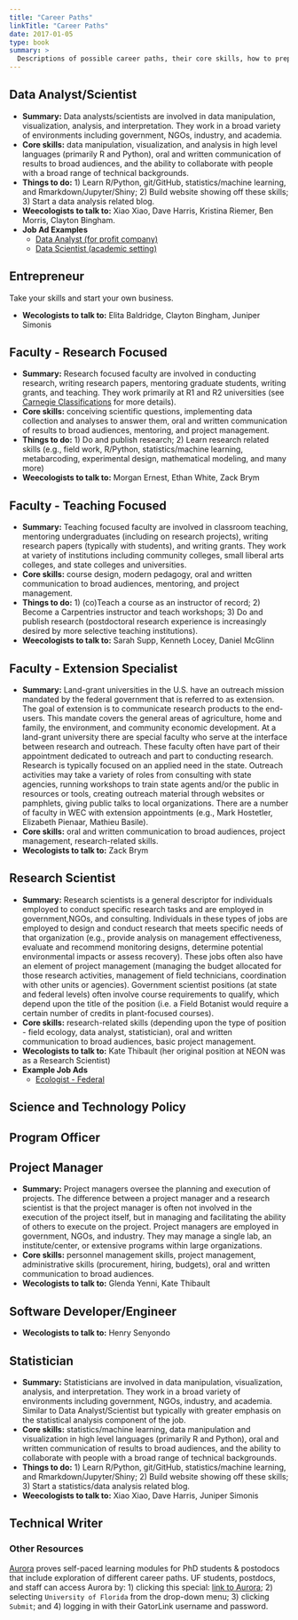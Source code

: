 ```yaml
---
title: "Career Paths"
linkTitle: "Career Paths"
date: 2017-01-05
type: book
summary: >
  Descriptions of possible career paths, their core skills, how to prepare for them, and weecologists to talk to.
---
```


## Data Analyst/Scientist

* **Summary:** Data analysts/scientists are involved in data manipulation, visualization, analysis, and interpretation. They work in a broad variety of environments including government, NGOs, industry, and academia.
* **Core skills:** data manipulation, visualization, and analysis in high level languages (primarily R and Python), oral and written communication of results to broad audiences, and the ability to collaborate with people with a broad range of technical backgrounds.
* **Things to do:** 1) Learn R/Python, git/GitHub, statistics/machine learning, and Rmarkdown/Jupyter/Shiny; 2) Build website showing off these skills; 3) Start a data analysis related blog.
* **Weecologists to talk to:** Xiao Xiao, Dave Harris, Kristina Riemer, Ben Morris, Clayton Bingham.
* **Job Ad Examples**
   * [Data Analyst (for profit company)](https://github.com/weecology/lab-wiki/blob/master/job_ads/Sr%20Data%20Analyst_examplejobad.pdf)
   * [Data Scientist (academic setting)](https://github.com/weecology/lab-wiki/blob/master/Academic_DataScientist_jobadexample.pdf)

## Entrepreneur
Take your skills and start your own business. 
* **Wecologists to talk to:** Elita Baldridge, Clayton Bingham, Juniper Simonis

## Faculty - Research Focused

* **Summary:** Research focused faculty are involved in conducting research, writing research papers, mentoring graduate students, writing grants, and teaching. They work primarily at R1 and R2 universities (see [Carnegie Classifications](http://carnegieclassifications.iu.edu/) for more details).
* **Core skills:** conceiving scientific questions, implementing data collection and analyses to answer them, oral and written communication of results to broad audiences, mentoring, and project management.
* **Things to do:** 1) Do and publish research; 2) Learn research related skills (e.g., field work, R/Python, statistics/machine learning, metabarcoding, experimental design, mathematical modeling, and many more)
* **Weecologists to talk to:** Morgan Ernest, Ethan White, Zack Brym

## Faculty - Teaching Focused

* **Summary:** Teaching focused faculty are involved in classroom teaching, mentoring undergraduates (including on  research projects), writing research papers (typically with students), and writing grants. They work at variety of institutions including community colleges, small liberal arts colleges, and state colleges and universities.
* **Core skills:** course design, modern pedagogy, oral and written communication to broad audiences, mentoring, and project management.
* **Things to do:** 1) (co)Teach a course as an instructor of record; 2) Become a Carpentries instructor and teach workshops; 3) Do and publish research (postdoctoral research experience is increasingly desired by more selective teaching institutions).
* **Weecologists to talk to:** Sarah Supp, Kenneth Locey, Daniel McGlinn

## Faculty - Extension Specialist
* **Summary:** Land-grant universities in the U.S. have an outreach mission mandated by the federal government that is referred to as extension. The goal of extension is to communicate research products to the end-users. This mandate covers the general areas of agriculture, home and family, the environment, and community economic development. At a land-grant university there are special faculty who serve at the interface between research and outreach. These faculty often have part of their appointment dedicated to outreach and part to conducting research. Research is typically focused on an applied need in the state. Outreach activities may take a variety of roles from consulting with state agencies, running workshops to train state agents and/or the public in resources or tools, creating outreach material through websites or pamphlets, giving public talks to local organizations. There are a number of faculty in WEC with extension appointments (e.g., Mark Hostetler, Elizabeth Pienaar, Mathieu Basile).
* **Core skills:** oral and written communication to broad audiences, project management, research-related skills.
* **Wecologists to talk to:** Zack Brym

## Research Scientist
* **Summary:** Research scientists is a general descriptor for individuals employed to conduct specific research tasks and are employed in government,NGOs, and consulting. Individuals in these types of jobs are employed to design and conduct research that meets specific needs of that organization (e.g., provide analysis on management effectiveness, evaluate and recommend monitoring designs, determine potential environmental impacts or assess recovery). These jobs often also have an element of project management (managing the budget allocated for those research activities, management of field technicians, coordination with other units or agencies). Government scientist positions (at state and federal levels) often involve course requirements to qualify, which depend upon the title of the position (i.e. a Field Botanist would require a certain number of credits in plant-focused courses).
* **Core skills:** research-related skills (depending upon the type of position - field ecology, data analyst, statistician), oral and written communication to broad audiences, basic project management.
* **Wecologists to talk to:** Kate Thibault (her original position at NEON was as a Research Scientist)
* **Example Job Ads**
   * [Ecologist - Federal](https://github.com/weecology/lab-wiki/blob/master/job_ads/fed_govt_jobad_example.pdf)

## Science and Technology Policy

## Program Officer

## Project Manager
* **Summary:** Project managers oversee the planning and execution of projects. The difference between a project manager and a research scientist is that the project manager is often not involved in the execution of the project itself, but in managing and facilitating the ability of others to execute on the project. Project managers are employed in government, NGOs, and industry. They may manage a single lab, an institute/center, or extensive programs within large organizations.
* **Core skills:** personnel management skills, project management, administrative skills (procurement, hiring, budgets), oral and written communication to broad audiences.
* **Wecologists to talk to:** Glenda Yenni, Kate Thibault

## Software Developer/Engineer
* **Wecologists to talk to:** Henry Senyondo

## Statistician
* **Summary:** Statisticians are involved in data manipulation, visualization, analysis, and interpretation. They work in a broad variety of environments including government, NGOs, industry, and academia. Similar to Data Analyst/Scientist but typically with greater emphasis on the statistical analysis component of the job.
* **Core skills:** statistics/machine learning, data manipulation and visualization in high level languages (primarily R and Python), oral and written communication of results to broad audiences, and the ability to collaborate with people with a broad range of technical backgrounds.
* **Things to do:** 1) Learn R/Python, git/GitHub, statistics/machine learning, and Rmarkdown/Jupyter/Shiny; 2) Build website showing off these skills; 3) Start a statistics/data analysis related blog.
* **Weecologists to talk to:** Xiao Xiao, Dave Harris, Juniper Simonis

## Technical Writer

### Other Resources

[Aurora](https://beyondprof.com/) proves self-paced learning modules for PhD students & postodocs that include exploration of different career paths. UF students, postdocs, and staff can access Aurora by: 1) clicking this special: [link to Aurora](https://beyondprof.xecurify.com/moas/discovery?customerId=126330&SAMLRequest=jZLLbtswEEX3BfoPBPd6R0pMWDbcGEENpK0RK110U9DkyCEgDVU%2BkvjvS0s14C4ShDuSdzDnzp358rXvyDMYqzTWNItTSgCFlgoPNX1s7qIbulzMLe%2B7ga28e8IH%2BOPBOhLq0LLxo6beINPcKsuQ92CZE2y3%2BnbP8jhlg9FOC93RqeR9MbcWjAsslGzWNf1dFddlVeZXrYSSZ1JW%2B5KXRZHB9axts4rPQJaira5mQMnPs4v85GJjrYcNWsfRhac0z6O0iLKqyW5YXrK0%2FEXJ9h%2FaF4WT4ffQ9pPIsq9Ns422P3YNJasz7q1G63swOzDPSsDjw31Nn5wbLEsSFSCU8yeZjfdw1CjDTNpY6D6hZB2GqZC7kfxccqF6BeGNao%2BjvA9wiVRW6BDZcSm8dTp03cg6y6uiSOkUFRvNm4uMPjr1xUegX4ZIaHSALhk6fwjSpFeotOF4gOjULsrTyIZhdeGqDhhpTObJBdl5o74HlM16qzsljmTVdfrl1gB3UFNnfIj0Tpueu7fhszgbX5SM2lHKPNoBhGoVSPr5E3njJIsJ5%2F%2BdXvwF&RelayState=%2F&SigAlg=http%3A%2F%2Fwww.w3.org%2F2001%2F04%2Fxmldsig-more%23rsa-sha256&Signature=rWAJG8WeUuMS%2FQhyJMTlUBiqGviZzEuK9W9o3rOVwbX2j5CzAhfErqkHAGHE1pG4Xr%2F1MxUdeVZKrSvICHx%2BKMvYC9JJV4mGvsvfcIgDBNusvURlZo3wrIqTINLOxI4z9cVLhJU53kGbAZii0ikXtkXtkXjlVrxx2wcJ5CAxXC8LerenEtGtj36%2BRkI%2FteMj81trfDB8Neg0qGIKpEw7iRWifou3eR6T%2F%2BAEBHEiHfwhhWWmBD9ArHEpXlfBDGmweKlMOw5fISwLpXixxzxSQmAklZJ2k126JSAi9FshcE1fOiEBWdoYMYeyqcSNsOFzGkQOoTNfwvXfi8mcNzgqpSoHmCWJ3oYY%2Bn9k6kgmTZpccuOtl9%2FP5RU7YxGGV9Dch6UJloKMSpo4vozor%2F%2F5jYzcFAuyeREJnIQuCoPWhplaQJvOCRYftkVlkMjKPwkA5oMssLHtcflNVssw%2FMGVFQqVMCVsiTcJzBYWNxeBgrSR94ZIRbCf5kx8VbqU%2BUhHFp6WnTGk099uXa1RPV764Dh7pfLzo%2Fdxukl2pSeak%2BoTtKJa%2BKQK4SpqViSnlm%2FFL924h7jNu5PKQ5%2Fs7fOF%2Bq5KnsOUxW8uxmIt2uhXrUF0AKYjBGQqkCTzG2KZqIrj7qGnEm%2FSONVe8dYJt7r5Jo%2FegHFPtKSSJ1inO9UgYrg%3D); 2) selecting `University of Florida` from the drop-down menu; 3) clicking `Submit`; and 4) logging in with their GatorLink username and password.